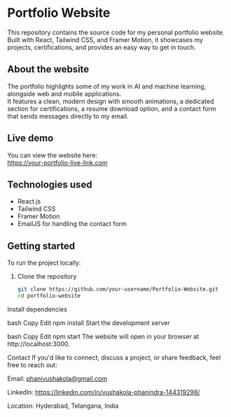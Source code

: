 # Portfolio Website

This repository contains the source code for my personal portfolio website.  
Built with React, Tailwind CSS, and Framer Motion, it showcases my projects, certifications, and provides an easy way to get in touch.

## About the website

The portfolio highlights some of my work in AI and machine learning, alongside web and mobile applications.  
It features a clean, modern design with smooth animations, a dedicated section for certifications, a resume download option, and a contact form that sends messages directly to my email.

## Live demo

You can view the website here:  
https://your-portfolio-live-link.com

## Technologies used

- React.js
- Tailwind CSS
- Framer Motion
- EmailJS for handling the contact form

## Getting started

To run the project locally:

1. Clone the repository

   ```bash
   git clone https://github.com/your-username/Portfolio-Website.git
   cd portfolio-website
Install dependencies

bash
Copy
Edit
npm install
Start the development server

bash
Copy
Edit
npm start
The website will open in your browser at http://localhost:3000.

Contact
If you'd like to connect, discuss a project, or share feedback, feel free to reach out:

Email: phanivushakola@gmail.com

LinkedIn: https://linkedin.com/in/vushakola-phanindra-144319298/

Location: Hyderabad, Telangana, India